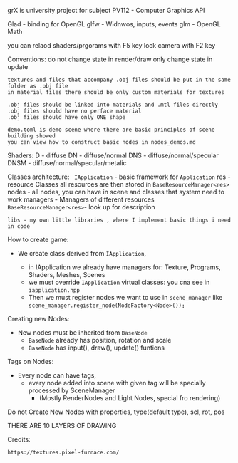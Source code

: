 grX is university project for subject PV112 - Computer Graphics API


Glad - binding for OpenGL
glfw - Widnwos, inputs, events
glm - OpenGL Math

you can relaod shaders/prgorams with F5 key
lock camera with F2 key

Conventions:
    do not change state in render/draw
    only change state in update

    textures and files that accompany .obj files should be put in the same folder as .obj file
    in material files there should be only custom materials for textures

    .obj files should be linked into materials and .mtl files directly
    .obj files should have no perface material
    .obj files should have only ONE shape

    demo.toml is demo scene where there are basic principles of scene building showed
    you can view how to construct basic nodes in nodes_demos.md 


Shaders:
    D - diffuse
    DN - diffuse/normal
    DNS - diffuse/normal/specular
    DNSM - diffuse/normal/specular/metalic


Classes architecture:
   ` IApplication` - basic framework for `Application`
    res - resource Classes
        all resources are then stored in `BaseResourceManager<res>`
    nodes - all nodes, you can have in scene and classes that system need to work
    managers - Managers of different resources
       ` BaseResourceManager<res> `- look up for description

    libs - my own little libraries , where I implement basic things i need in code 

How to create game:
- We create class derived from `IApplication`,
        
    - in IApplication we already have managers for:
        Texture, Programs, Shaders, Meshes, Scenes
    - we must override `IApplication` virtual classes:
        you cna see in `iapplication.hpp`
    - Then we must register nodes we want to use in `scene_manager` like `scene_manager.register_node(NodeFactory<Node>());`

Creating new Nodes:
- New nodes must be inherited from `BaseNode`
  - `BaseNode` already has position, rotation and scale
  - `BaseNode` has input(), draw(), update() funtions


Tags on Nodes:

- Every node can have tags,
  - every node added into scene with given tag will be specially processed by  SceneManager 
    - (Mostly RenderNodes and Light Nodes, special fro rendering)


Do not Create New Nodes with properties, type(default type), scl, rot, pos


THERE ARE 10 LAYERS OF DRAWING 

Credits:

    https://textures.pixel-furnace.com/
